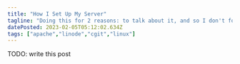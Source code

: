 ```yaml
---
title: "How I Set Up My Server"
tagline: "Doing this for 2 reasons: to talk about it, and so I don't forget how I did this in 6 months."
datePosted: 2023-02-05T05:12:02.634Z
tags: ["apache","linode","cgit","linux"]
---
```

TODO: write this post
